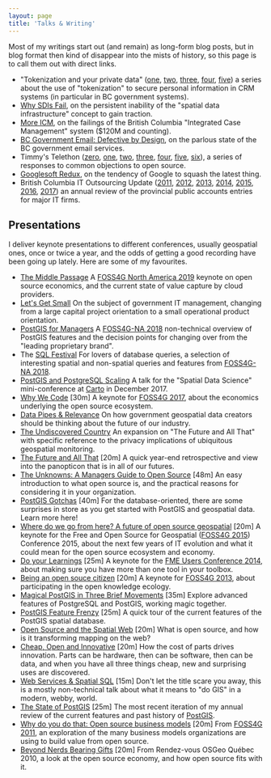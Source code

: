 ```yaml
---
layout: page
title: 'Talks & Writing'
---
```


Most of my writings start out (and remain) as long-form blog posts, but in blog format then kind of disappear into the mists of history, so this page is to call them out with direct links.

* "Tokenization and your private data"   ([one](/2014/06/tokenization-and-your-private-data-1.html), [two](/2014/07/tokenization-and-your-private-data-2.html), [three](/2014/07/tokenization-and-your-private-data-3.html), [four](/2014/07/tokenization-and-your-private-data-4.html),  [five](/2014/07/tokenization-and-your-private-data-5.html)) a series about the use of "tokenization" to secure personal information in CRM systems (in particular in BC government systems).
* [Why SDIs Fail](/2006/09/why-sdis-fail.html), on the persistent inability of the "spatial data infrastructure" concept to gain traction.
* [More ICM](/2012/06/more-icm.html), on the failings of the British Columbia "Integrated Case Management" system ($120M and counting).
* [BC Government Email: Defective by Design](/2013/08/bc-government-email-defective-by-design.html), on the parlous state of the BC government email services.
* Timmy's Telethon 
     ([zero](/2008/02/timmys-telethon-0.html), 
      [one](/2008/02/timmys-telethon-1.html), 
      [two](/2008/02/timmys-telethon-2.html), 
      [three](/2008/02/timmys-telethon-3.html), 
      [four](/2008/02/timmys-telethon-4.html), 
      [five](/2008/02/timmys-telethon-5.html), 
      [six](/2008/02/timmys-telethon-6.html)), a series of responses to common objections to open source.
* [Googlesoft Redux](/2009/02/googlesoft-redux.html), on the tendency of Google to squash the latest thing.
* British Columbia IT Outsourcing Update 
    ([2011](/2011/06/outsourcing-in-bc.html), 
     [2012](/2012/07/bc-it-outsourcing-update.html), 
     [2013](/2013/07/bc-it-outsourcing-201213.html),
     [2014](/2014/07/bc-it-outsourcing-201314.html),
     [2015](/2015/07/bc-it-outsourcing-201415.html),
     [2016](/2016/08/bc-it-outsourcing-201516.html),
     [2017](/2017/09/bc-it-outsourcing-201617.html))
     an annual review of the provincial public accounts entries for major IT firms.
 

## Presentations

I deliver keynote presentations to different conferences, usually geospatial ones, once or twice a year, and the odds of getting a good recording have been going up lately. Here are some of my favourites.

* [The Middle Passage](https://docs.google.com/presentation/d/1-PAgIk9--nedCdfMGEwhcnqxqy1fGYUXwWhxzMfqJZg/edit) A [FOSS4G North America 2019](http://2019.foss4g-na.org) keynote on open source economics, and the current state of value capture by cloud providers.
* [Let's Get Small](http://s3.cleverelephant.ca/2018-small-it.pdf) On the subject of government IT management, changing from a large capital project orientation to a small operational product orientation.
* [PostGIS for Managers](http://s3.cleverelephant.ca/2018-postgis-for-managers.pdf) A [FOSS4G-NA 2018](https://2018.foss4g-na.org/) non-technical overview of PostGIS features and the decision points for changing over from the "leading proprietary brand".
* The [SQL Festival](https://docs.google.com/presentation/d/14lf1TsVO4Wq7ykgHjIiXYksvzWBW5XvuxJh2CrtraHc/edit?usp=sharing) For lovers of database queries, a selection of interesting spatial and non-spatial queries and features from [FOSS4G-NA 2018](https://2018.foss4g-na.org/).
* [PostGIS and PostgreSQL Scaling](/2017/12/postgis-scaling.html) A talk for the "Spatial Data Science" mini-conference at [Carto](https://carto.com) in December 2017.
* [Why We Code](/2017/08/foss4g-keynote.html) [30m] A keynote for [FOSS4G 2017](http://2017.foss4g.org), about the economics underlying the open source ecosystem.
* [Data Pipes & Relevance](http://s3.cleverelephant.ca/2015-ccog.pdf) On how government geospatial data creators should be thinking about the future of our industry.
* [The Undiscovered Country](/2016/10/geomatique-quebec.html) An expansion on "The Future and All That" with specific reference to the privacy implications of ubiquitous geospatial monitoring.
* [The Future and All That](https://vimeo.com/149429837) [20m] A quick year-end retrospective and view into the panopticon that is in all of our futures.
* [The Unknowns: A Managers Guide to Open Source](https://www.youtube.com/watch?v=jUgiG6eaYtI) [48m] An easy introduction to what open source is, and the practical reasons for considering it in your organization.
* [PostGIS Gotchas](https://www.youtube.com/watch?v=GSuZP89UdGs) [40m] For the database-oriented, there are some surprises in store as you get started with PostGIS and geospatial data. Learn more here!
* [Where do we go from here? A future of open source geospatial](https://vimeo.com/142334723) [20m] A keynote for the Free and Open Source for Geospatial ([FOSS4G 2015](http://2015.foss4g.org)) Conference 2015, about the next few years of IT evolution and what it could mean for the open source ecosystem and economy.
* [Do your Learnings](https://www.youtube.com/watch?v=9cSqKpfu4D4&index=49&list=PLFxZDg3GNCgv_GWHdM2IETx9arLL2wEXK) [25m] A keynote for the [FME Users Conference 2014](http://www.safe.com/fmeuc-2014/), about making sure you have more than one tool in your toolbox.
* [Being an open souce citizen](http://vimeo.com/76365035) [20m] A keynote for [FOSS4G 2013](http://2013.foss4g.org), about participating in the open knowledge ecology.
* [Magical PostGIS in Three Brief Movements](https://www.youtube.com/watch?v=Y0SBkjcyXOc) [35m] Explore advanced features of PostgreSQL and PostGIS, working magic together.
* [PostGIS Feature Frenzy](http://vimeo.com/90722286) [25m] A quick tour of the current features of the PostGIS spatial database.
* [Open Source and the Spatial Web](http://vimeo.com/92522557) [20m] What is open source, and how is it transforming mapping on the web?
* [Cheap, Open and Innovative](http://s3.cleverelephant.ca/2014_nab_govmil.mp4) [20m] How the cost of parts drives innovation. Parts can be hardware, then can be software, then can be data, and when you have all three things cheap, new and surprising uses are discovered.
* [Web Services &amp; Spatial SQL](https://www.youtube.com/watch?v=PwVRi37qXn8) [15m] Don't let the title scare you away, this is a mostly non-technical talk about what it means to "do GIS" in a modern, webby, world.
* [The State of PostGIS](https://www.youtube.com/watch?v=TbE3LJIU2aM) [25m] The most recent iteration of my annual review of the current features and past history of [PostGIS](http://postgis.net).
* [Why do you do that: Open source business models](http://vimeo.com/29401659) [20m] From [FOSS4G 2011](http://2011.foss4g.org), an exploration of the many business models organizations are using to build value from open source.
* [Beyond Nerds Bearing Gifts](https://www.youtube.com/watch?v=9I8plc3D4Xw) [20m] From Rendez-vous OSGeo Qu&eacute;bec 2010, a look at the open source economy, and how open source fits with it.


